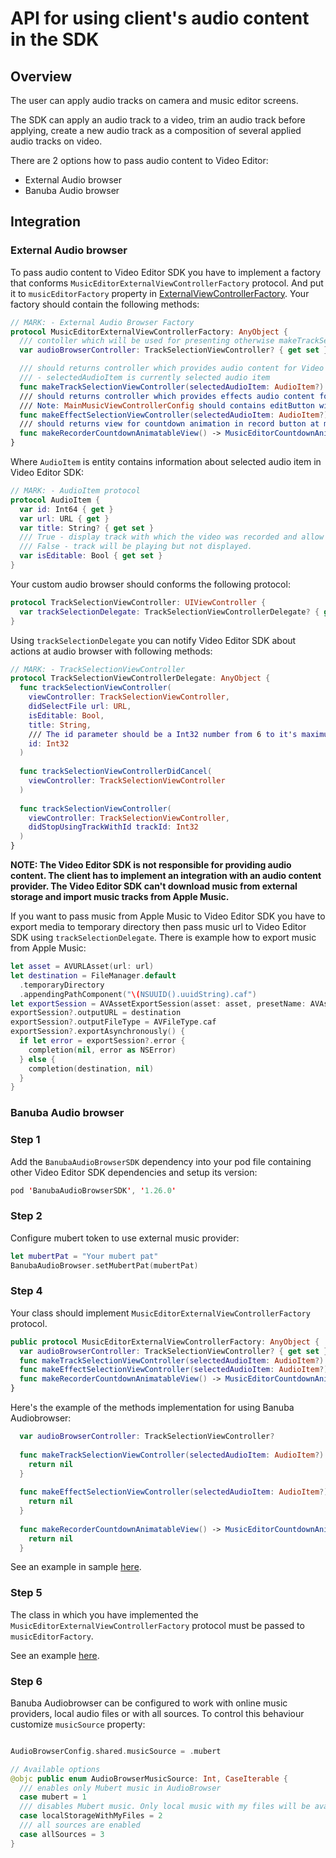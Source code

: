 # API for using client's audio content in the SDK
## Overview

The user can apply audio tracks on camera and music editor screens.

The SDK can apply an audio track to a video, trim an audio track before applying, create a new audio track as a composition of several applied audio tracks on video.

There are 2 options how to pass audio content to Video Editor:

- External Audio browser
- Banuba Audio browser

## Integration
### External Audio browser

To pass audio content to Video Editor SDK you have to implement a factory that conforms ```MusicEditorExternalViewControllerFactory``` protocol. And put it to ```musicEditorFactory``` property in [ExternalViewControllerFactory](https://github.com/Banuba/ve-sdk-ios-integration-sample/blob/main/Example/Example/ViewController.swift#L24). Your factory should contain the following methods:

```swift
// MARK: - External Audio Browser Factory
protocol MusicEditorExternalViewControllerFactory: AnyObject {
  /// contoller which will be used for presenting otherwise makeTrackSelectionViewController will be used
  var audioBrowserController: TrackSelectionViewController? { get set }

  /// should returns controller which provides audio content for Video Editor SDK
  /// - selectedAudioItem is currently selected audio item
  func makeTrackSelectionViewController(selectedAudioItem: AudioItem?) -> TrackSelectionViewController?
  /// should returns controller which provides effects audio content for Video Editor SDK
  /// Note: MainMusicViewControllerConfig should contains editButton with type .effect
  func makeEffectSelectionViewController(selectedAudioItem: AudioItem?) -> EffectSelectionViewController?
  /// should returns view for countdown animation in record button at music editor
  func makeRecorderCountdownAnimatableView() -> MusicEditorCountdownAnimatableView?
}
```
Where ```AudioItem``` is entity contains information about selected audio item in Video Editor SDK:
```swift
// MARK: - AudioItem protocol
protocol AudioItem {
  var id: Int64 { get }
  var url: URL { get }
  var title: String? { get set }
  /// True - display track with which the video was recorded and allow users to edit it.
  /// False - track will be playing but not displayed.
  var isEditable: Bool { get set }
}
```

Your custom audio browser should conforms the following protocol:
```swift
protocol TrackSelectionViewController: UIViewController {
  var trackSelectionDelegate: TrackSelectionViewControllerDelegate? { get set }
}
```
Using ```trackSelectionDelegate``` you can notify Video Editor SDK about actions at audio browser with following methods:
```swift
// MARK: - TrackSelectionViewController
protocol TrackSelectionViewControllerDelegate: AnyObject {
  func trackSelectionViewController(
    viewController: TrackSelectionViewController,
    didSelectFile url: URL,
    isEditable: Bool,
    title: String,
    /// The id parameter should be a Int32 number from 6 to it's maximum value
    id: Int32
  )
  
  func trackSelectionViewControllerDidCancel(
    viewController: TrackSelectionViewController
  )
  
  func trackSelectionViewController(
    viewController: TrackSelectionViewController,
    didStopUsingTrackWithId trackId: Int32
  )
}
```

**NOTE: The Video Editor SDK is not responsible for providing audio content. The client has to implement an integration with an audio content provider.
The Video Editor SDK can't download music from external storage and import music tracks from Apple Music.**

If you want to pass music from Apple Music to Video Editor SDK you have to export media to temporary directory then pass music url to Video Editor SDK using ```trackSelectionDelegate```. There is example how to export music from Apple Music:
```swift
let asset = AVURLAsset(url: url)
let destination = FileManager.default
  .temporaryDirectory
  .appendingPathComponent("\(NSUUID().uuidString).caf")
let exportSession = AVAssetExportSession(asset: asset, presetName: AVAssetExportPresetPassthrough)
exportSession?.outputURL = destination
exportSession?.outputFileType = AVFileType.caf
exportSession?.exportAsynchronously() {
  if let error = exportSession?.error {
    completion(nil, error as NSError)
  } else {
    completion(destination, nil)
  }
}
```

### Banuba Audio browser

### Step 1

Add the ```BanubaAudioBrowserSDK``` dependency into your pod file containing other Video Editor SDK dependencies and setup its version:

```swift
pod 'BanubaAudioBrowserSDK', '1.26.0'

```
### Step 2

Configure mubert token to use external music provider:
```swift
let mubertPat = "Your mubert pat"
BanubaAudioBrowser.setMubertPat(mubertPat)
```

### Step 4

Your class should implement ```MusicEditorExternalViewControllerFactory``` protocol.
```swift
public protocol MusicEditorExternalViewControllerFactory: AnyObject {
  var audioBrowserController: TrackSelectionViewController? { get set }
  func makeTrackSelectionViewController(selectedAudioItem: AudioItem?) -> TrackSelectionViewController?
  func makeEffectSelectionViewController(selectedAudioItem: AudioItem?) -> EffectSelectionViewController?
  func makeRecorderCountdownAnimatableView() -> MusicEditorCountdownAnimatableView?
}
```
Here's the example of the methods implementation for using Banuba Audiobrowser:
```swift
  var audioBrowserController: TrackSelectionViewController?
  
  func makeTrackSelectionViewController(selectedAudioItem: AudioItem?) -> TrackSelectionViewController? {
    return nil
  }
  
  func makeEffectSelectionViewController(selectedAudioItem: AudioItem?) -> EffectSelectionViewController? {
    return nil
  }
  
  func makeRecorderCountdownAnimatableView() -> MusicEditorCountdownAnimatableView? {
    return nil
  }
```
See an example in sample [here](https://github.com/Banuba/ve-sdk-ios-integration-sample/blob/main/Example/Example/Helpers/MusicEditorViewControllerFactory.swift#L14).

### Step 5

The class in which you have implemented the ``` MusicEditorExternalViewControllerFactory ``` protocol must be passed to ```musicEditorFactory```.

See an example [here](https://github.com/Banuba/ve-sdk-ios-integration-sample/blob/main/Example/Example/ViewController.swift#L30).

### Step 6

Banuba Audiobrowser can be configured to work with online music providers, local audio files or with all sources. To control this behaviour customize ```musicSource``` property:
```swift

AudioBrowserConfig.shared.musicSource = .mubert

// Available options
@objc public enum AudioBrowserMusicSource: Int, CaseIterable {
  /// enables only Mubert music in AudioBrowser
  case mubert = 1
  /// disables Mubert music. Only local music with my files will be available
  case localStorageWithMyFiles = 2
  /// all sources are enabled
  case allSources = 3
}
```
